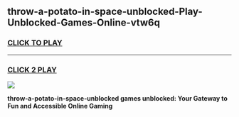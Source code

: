 
## throw-a-potato-in-space-unblocked-Play-Unblocked-Games-Online-vtw6q
<h3>
<a href="https://premium76.site?title=throw-a-potato-in-space-unblocked&ref=25A">CLICK TO PLAY</a></h3>
<hr>

<h3>
<a href="https://premium76.site?title=throw-a-potato-in-space-unblocked&ref=25A">CLICK 2 PLAY</a>
  
</h3>

<a href="https://premium76.site?title=throw-a-potato-in-space-unblocked&ref=25A"><img src="https://clearcache.store/games.png"></a>


**throw-a-potato-in-space-unblocked games unblocked: Your Gateway to Fun and Accessible Online Gaming**
